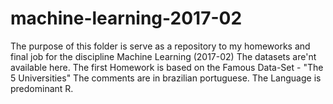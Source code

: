 # machine-learning-2017-02
The purpose of this folder is serve as a repository to my homeworks and final job for the discipline Machine Learning (2017-02) 
The datasets are'nt available here.
The first Homework is based on the Famous Data-Set - "The 5 Universities"
The comments are in brazilian portuguese.
The Language is predominant R.
